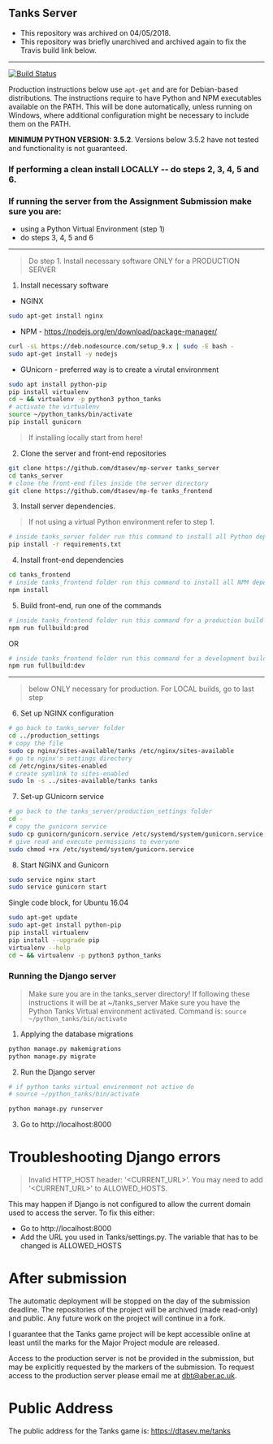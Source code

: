 Tanks Server
------------

- This repository was archived on 04/05/2018.
- This repository was briefly unarchived and archived again to fix the Travis build link below.

--------
[![Build Status](https://travis-ci.com/DTasev/mp-server.svg?token=tVHLx7YCXjQgH7CKoqd6&branch=master)](https://travis-ci.com/DTasev/mp-server)

Production instructions below use `apt-get` and are for Debian-based distributions. The instructions require to have Python and NPM executables available on the PATH. This will be done automatically, unless running on Windows, where additional configuration might be necessary to include them on the PATH.

**MINIMUM PYTHON VERSION: 3.5.2**. Versions below 3.5.2 have not tested and functionality is not guaranteed.

### If performing a clean install LOCALLY -- do steps 2, 3, 4, 5 and 6.

### If running the server from the Assignment Submission make sure you are:
- using a Python Virtual Environment (step 1)
- do steps 3, 4, 5 and 6

---

> Do step 1. Install necessary software ONLY for a PRODUCTION SERVER

1. Install necessary software
- NGINX

```bash
sudo apt-get install nginx
```

- NPM - https://nodejs.org/en/download/package-manager/

```bash
curl -sL https://deb.nodesource.com/setup_9.x | sudo -E bash -
sudo apt-get install -y nodejs
```

- GUnicorn - preferred way is to create a virutal environment

```bash
sudo apt install python-pip
pip install virtualenv
cd ~ && virtualenv -p python3 python_tanks
# activate the virtualenv
source ~/python_tanks/bin/activate
pip install gunicorn
```

> If installing locally start from here!

2. Clone the server and front-end repositories

```bash
git clone https://github.com/dtasev/mp-server tanks_server
cd tanks_server
# clone the front-end files inside the server directory
git clone https://github.com/dtasev/mp-fe tanks_frontend
```

3. Install server dependencies.
> If not using a virtual Python environment refer to step 1.
```bash
# inside tanks_server folder run this command to install all Python dependencies
pip install -r requirements.txt
```

4. Install front-end dependencies
```bash
cd tanks_frontend
# inside tanks_frontend folder run this command to install all NPM dependencies
npm install
```

5. Build front-end, run one of the commands
```bash
# inside tanks_frontend folder run this command for a production build
npm run fullbuild:prod
```
OR
```bash
# inside tanks_frontend folder run this command for a development build
npm run fullbuild:dev
```

---
> below ONLY necessary for production. For LOCAL builds, go to last step
6. Set up NGINX configuration
```bash
# go back to tanks_server folder
cd ../production_settings
# copy the file
sudo cp nginx/sites-available/tanks /etc/nginx/sites-available
# go to nginx's settings directory
cd /etc/nginx/sites-enabled
# create symlink to sites-enabled
sudo ln -s ../sites-available/tanks tanks
```
7. Set-up GUnicorn service
```bash
# go back to the tanks_server/production_settings folder
cd -
# copy the gunicorn service
sudo cp gunicorn/gunicorn.service /etc/systemd/system/gunicorn.service
# give read and execute permissions to everyone
sudo chmod +rx /etc/systemd/system/gunicorn.service
```

8. Start NGINX and Gunicorn
```bash
sudo service nginx start
sudo service gunicorn start
```

Single code block, for Ubuntu 16.04

```bash
sudo apt-get update
sudo apt-get install python-pip
pip install virtualenv
pip install --upgrade pip
virtualenv --help
cd ~ && virtualenv -p python3 python_tanks
```

### Running the Django server

> Make sure you are in the tanks_server directory! If following these instructions it will be at ~/tanks_server
> Make sure you have the Python Tanks Virtual environment activated. Command is: `source ~/python_tanks/bin/activate`

1. Applying the database migrations

```bash
python manage.py makemigrations
python manage.py migrate
```

2. Run the Django server
```bash
# if python tanks virtual environment not active do
# source ~/python_tanks/bin/activate

python manage.py runserver
```

3. Go to http://localhost:8000

# Troubleshooting Django errors

> Invalid HTTP_HOST header: '<CURRENT_URL>'. You may need to add '<CURRENT_URL>' to ALLOWED_HOSTS.

This may happen if Django is not configured to allow the current domain used to access the server. To fix this either:

- Go to http://localhost:8000
- Add the URL you used in Tanks/settings.py. The variable that has to be changed is ALLOWED_HOSTS

# After submission
The automatic deployment will be stopped on the day of the submission deadline. The repositories of the project will be archived (made read-only) and public. Any future work on the project will continue in a fork.

I guarantee that the Tanks game project will be kept accessible online at least until the marks for the Major Project module are released. 

Access to the production server is not be provided in the submission, but may be explicitly requested by the markers of the submission. To request access to the production server please email me at dbt@aber.ac.uk.

# Public Address
The public address for the Tanks game is: https://dtasev.me/tanks

